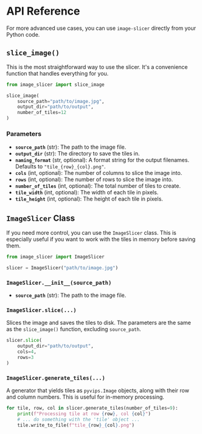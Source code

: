 # API Reference

For more advanced use cases, you can use `image-slicer` directly from your Python code.

## `slice_image()`

This is the most straightforward way to use the slicer. It's a convenience function that handles everything for you.

```python
from image_slicer import slice_image

slice_image(
    source_path="path/to/image.jpg",
    output_dir="path/to/output",
    number_of_tiles=12
)
```

### Parameters

-   **`source_path`** (str): The path to the image file.
-   **`output_dir`** (str): The directory to save the tiles in.
-   **`naming_format`** (str, optional): A format string for the output filenames. Defaults to `"tile_{row}_{col}.png"`.
-   **`cols`** (int, optional): The number of columns to slice the image into.
-   **`rows`** (int, optional): The number of rows to slice the image into.
-   **`number_of_tiles`** (int, optional): The total number of tiles to create.
-   **`tile_width`** (int, optional): The width of each tile in pixels.
-   **`tile_height`** (int, optional): The height of each tile in pixels.

## `ImageSlicer` Class

If you need more control, you can use the `ImageSlicer` class. This is especially useful if you want to work with the tiles in memory before saving them.

```python
from image_slicer import ImageSlicer

slicer = ImageSlicer("path/to/image.jpg")
```

### `ImageSlicer.__init__(source_path)`

-   **`source_path`** (str): The path to the image file.

### `ImageSlicer.slice(...)`

Slices the image and saves the tiles to disk. The parameters are the same as the `slice_image()` function, excluding `source_path`.

```python
slicer.slice(
    output_dir="path/to/output",
    cols=4,
    rows=3
)
```

### `ImageSlicer.generate_tiles(...)`

A generator that yields tiles as `pyvips.Image` objects, along with their row and column numbers. This is useful for in-memory processing.

```python
for tile, row, col in slicer.generate_tiles(number_of_tiles=9):
    print(f"Processing tile at row {row}, col {col}")
    # ... do something with the 'tile' object ...
    tile.write_to_file(f"tile_{row}_{col}.png")
```
